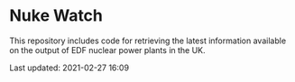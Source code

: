 # Nuke Watch

This repository includes code for retrieving the latest information available on the output of EDF nuclear power plants in the UK.

Last updated: 2021-02-27 16:09
